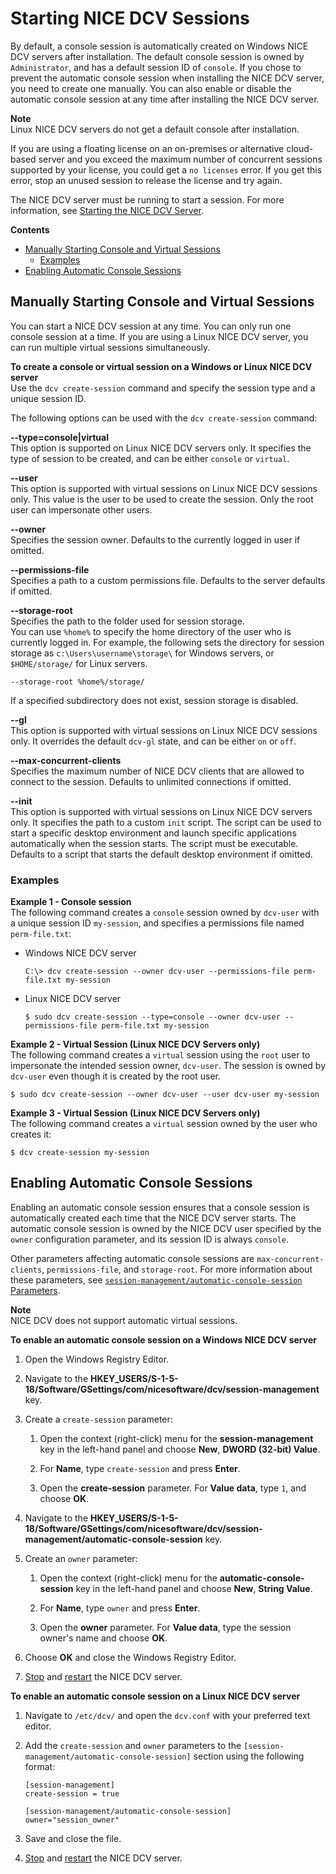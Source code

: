 # Starting NICE DCV Sessions<a name="managing-sessions-start"></a>

By default, a console session is automatically created on Windows NICE DCV servers after installation\. The default console session is owned by `Administrator`, and has a default session ID of `console`\. If you chose to prevent the automatic console session when installing the NICE DCV server, you need to create one manually\. You can also enable or disable the automatic console session at any time after installing the NICE DCV server\.

**Note**  
Linux NICE DCV servers do not get a default console after installation\.

If you are using a floating license on an on\-premises or alternative cloud\-based server and you exceed the maximum number of concurrent sessions supported by your license, you could get a `no licenses` error\. If you get this error, stop an unused session to release the license and try again\.

The NICE DCV server must be running to start a session\. For more information, see [Starting the NICE DCV Server](manage-start.md)\.

**Contents**
+ [Manually Starting Console and Virtual Sessions](#managing-sessions-start-manual)
  + [Examples](#managing-sessions-start-manual)
+ [Enabling Automatic Console Sessions](#managing-sessions-start-auto)

## Manually Starting Console and Virtual Sessions<a name="managing-sessions-start-manual"></a>

You can start a NICE DCV session at any time\. You can only run one console session at a time\. If you are using a Linux NICE DCV server, you can run multiple virtual sessions simultaneously\.

**To create a console or virtual session on a Windows or Linux NICE DCV server**  
Use the `dcv create-session` command and specify the session type and a unique session ID\.

The following options can be used with the `dcv create-session` command:

**\-\-type=console\|virtual**  
This option is supported on Linux NICE DCV servers only\. It specifies the type of session to be created, and can be either `console` or `virtual`\.

**\-\-user**  
This option is supported with virtual sessions on Linux NICE DCV sessions only\. This value is the user to be used to create the session\. Only the root user can impersonate other users\.

**\-\-owner**  
Specifies the session owner\. Defaults to the currently logged in user if omitted\.

**\-\-permissions\-file**  
Specifies a path to a custom permissions file\. Defaults to the server defaults if omitted\.

**\-\-storage\-root**  
Specifies the path to the folder used for session storage\.  
You can use `%home%` to specify the home directory of the user who is currently logged in\. For example, the following sets the directory for session storage as `c:\Users\username\storage\` for Windows servers, or `$HOME/storage/` for Linux servers\.  

```
--storage-root %home%/storage/
```
If a specified subdirectory does not exist, session storage is disabled\.

**\-\-gl**  
This option is supported with virtual sessions on Linux NICE DCV sessions only\. It overrides the default `dcv-gl` state, and can be either `on` or `off`\.

**\-\-max\-concurrent\-clients**  
Specifies the maximum number of NICE DCV clients that are allowed to connect to the session\. Defaults to unlimited connections if omitted\.

**\-\-init**  
This option is supported with virtual sessions on Linux NICE DCV servers only\. It specifies the path to a custom `init` script\. The script can be used to start a specific desktop environment and launch specific applications automatically when the session starts\. The script must be executable\. Defaults to a script that starts the default desktop environment if omitted\.

### Examples<a name="managing-sessions-start-manual"></a>

**Example 1 \- Console session**  
The following command creates a `console` session owned by `dcv-user` with a unique session ID `my-session`, and specifies a permissions file named `perm-file.txt`:
+ Windows NICE DCV server

  ```
  C:\> dcv create-session --owner dcv-user --permissions-file perm-file.txt my-session
  ```
+ Linux NICE DCV server

  ```
  $ sudo dcv create-session --type=console --owner dcv-user --permissions-file perm-file.txt my-session
  ```

**Example 2 \- Virtual Session \(Linux NICE DCV Servers only\)**  
The following command creates a `virtual` session using the `root` user to impersonate the intended session owner, `dcv-user`\. The session is owned by `dcv-user` even though it is created by the root user\.

```
$ sudo dcv create-session --owner dcv-user --user dcv-user my-session
```

**Example 3 \- Virtual Session \(Linux NICE DCV Servers only\)**  
The following command creates a `virtual` session owned by the user who creates it:

```
$ dcv create-session my-session
```

## Enabling Automatic Console Sessions<a name="managing-sessions-start-auto"></a>

Enabling an automatic console session ensures that a console session is automatically created each time that the NICE DCV server starts\. The automatic console session is owned by the NICE DCV user specified by the `owner` configuration parameter, and its session ID is always `console`\.

Other parameters affecting automatic console sessions are `max-concurrent-clients`, `permissions-file`, and `storage-root`\. For more information about these parameters, see [`session-management/automatic-console-session` Parameters](config-param-ref.md#session_management_automatic_console_session)\.

**Note**  
NICE DCV does not support automatic virtual sessions\.

**To enable an automatic console session on a Windows NICE DCV server**

1. Open the Windows Registry Editor\.

1. Navigate to the **HKEY\_USERS/S\-1\-5\-18/Software/GSettings/com/nicesoftware/dcv/session\-management** key\.

1. Create a `create-session` parameter:

   1. Open the context \(right\-click\) menu for the **session\-management** key in the left\-hand panel and choose **New**, **DWORD \(32\-bit\) Value**\.

   1. For **Name**, type `create-session` and press **Enter**\.

   1. Open the **create\-session** parameter\. For **Value data**, type `1`, and choose **OK**\.

1. Navigate to the **HKEY\_USERS/S\-1\-5\-18/Software/GSettings/com/nicesoftware/dcv/session\-management/automatic\-console\-session** key\.

1. Create an `owner` parameter:

   1. Open the context \(right\-click\) menu for the **automatic\-console\-session** key in the left\-hand panel and choose **New**, **String Value**\.

   1. For **Name**, type `owner` and press **Enter**\.

   1. Open the **owner** parameter\. For **Value data**, type the session owner's name and choose **OK**\.

1. Choose **OK** and close the Windows Registry Editor\.

1. [Stop](manage-stop.md) and [restart](manage-start.md) the NICE DCV server\.

**To enable an automatic console session on a Linux NICE DCV server**

1. Navigate to `/etc/dcv/` and open the `dcv.conf` with your preferred text editor\.

1. Add the `create-session` and `owner` parameters to the `[session-management/automatic-console-session]` section using the following format:

   ```
   [session-management]
   create-session = true
   
   [session-management/automatic-console-session]
   owner="session_owner"
   ```

1. Save and close the file\.

1. [Stop](manage-stop.md) and [restart](manage-start.md) the NICE DCV server\.